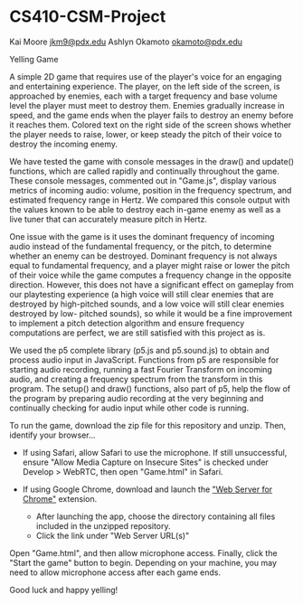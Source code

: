 # CS410-CSM-Project

Kai Moore jkm9@pdx.edu
Ashlyn Okamoto okamoto@pdx.edu

Yelling Game

A simple 2D game that requires use of the player's voice for an engaging and entertaining experience.
The player, on the left side of the screen, is approached by enemies, each with a target frequency
and base volume level the player must meet to destroy them. Enemies gradually increase in speed, and
the game ends when the player fails to destroy an enemy before it reaches them. Colored text on the
right side of the screen shows whether the player needs to raise, lower, or keep steady the pitch of
their voice to destroy the incoming enemy.

We have tested the game with console messages in the draw() and update() functions, which are called
rapidly and continually throughout the game. These console messages, commented out in "Game.js",
display various metrics of incoming audio: volume, position in the frequency spectrum, and estimated
frequency range in Hertz. We compared this console output with the values known to be able to destroy
each in-game enemy as well as a live tuner that can accurately measure pitch in Hertz.

One issue with the game is it uses the dominant frequency of incoming audio instead of the fundamental
frequency, or the pitch, to determine whether an enemy can be destroyed. Dominant frequency is not
always equal to fundamental frequency, and a player might raise or lower the pitch of their voice
while the game computes a frequency change in the opposite direction. However, this does not have a
significant effect on gameplay from our playtesting experience (a high voice will still clear enemies
that are destroyed by high-pitched sounds, and a low voice will still clear enemies destroyed by low-
pitched sounds), so while it would be a fine improvement to implement a pitch detection algorithm and
ensure frequency computations are perfect, we are still satisfied with this project as is.

We used the p5 complete library (p5.js and p5.sound.js) to obtain and process audio input in JavaScript.
Functions from p5 are responsible for starting audio recording, running a fast Fourier Transform on
incoming audio, and creating a frequency spectrum from the transform in this program. The setup() and
draw() functions, also part of p5, help the flow of the program by preparing audio recording at the
very beginning and continually checking for audio input while other code is running.


To run the game, download the zip file for this repository and unzip. Then, identify your browser...
* If using Safari, allow Safari to use the microphone. If still unsuccessful, ensure "Allow Media Capture on Insecure Sites" is checked under Develop > WebRTC, then open "Game.html" in Safari.  
* If using Google Chrome, download and launch the <a href="https://chrome.google.com/webstore/detail/web-server-for-chrome/ofhbbkphhbklhfoeikjpcbhemlocgigb/related?hl=en" target="_blank">"Web Server for Chrome"</a>
extension.

   * After launching the app, choose the directory containing all files included in the unzipped repository.
   * Click the link under "Web Server URL(s)"

Open "Game.html", and then allow microphone access. 
Finally, click the "Start the game" button to begin. Depending on your machine, you may need to allow microphone access after each game ends.

Good luck and happy yelling!

